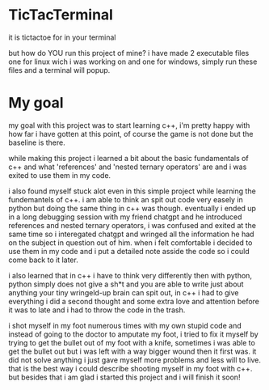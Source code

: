 # TicTacTerminal
it is tictactoe for in your terminal

but how do YOU run this project of mine?
i have made 2 executable files one for linux wich i was working on and one for windows,
simply run these files and a terminal will popup.

# My goal
my goal with this project was to start learning c++,
i'm pretty happy with how far i have gotten at this point, of course the game is not done but the baseline is there.

while making this project i learned a bit about the basic fundamentals of c++ and
what 'references' and 'nested ternary operators' are and i was exited to use them in my code.

i also found myself stuck alot even in this simple project while learning the fundemantels of c++.
i am able to think an spit out code very easely in python but doing the same thing in c++ was though.
eventually i ended up in a long debugging session with my friend chatgpt and he introduced references and nested ternary operators,
i was confused and exited at the same time so i interegated chatgpt and wringed all the information he had on the subject in question out of him.
when i felt comfortable i decided to use them in my code and i put a detailed note asside the code so i could come back to it later.

i also learned that in c++ i have to think very differently then with python,
python simply does not give a sh*t and you are able to write just about anything your tiny wringeld-up brain can spit out,
in c++ i had to give everything i did a second thought and some extra love and attention before it was to late and i had to throw the code in the trash.

i shot myself in my foot numerous times with my own stupid code and instead of going to the doctor to amputate my foot,
i tried to fix it myself by trying to get the bullet out of my foot with a knife, sometimes i was able to get the bullet out but i was left with a way bigger wound then it first was. it did not solve anything i just gave myself more problems and less will to live.
that is the best way i could describe shooting myself in my foot with c++.
but besides that i am glad i started this project and i will finish it soon!
